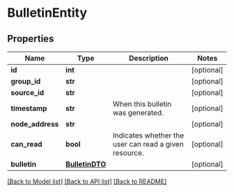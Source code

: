 # BulletinEntity

## Properties
Name | Type | Description | Notes
------------ | ------------- | ------------- | -------------
**id** | **int** |  | [optional] 
**group_id** | **str** |  | [optional] 
**source_id** | **str** |  | [optional] 
**timestamp** | **str** | When this bulletin was generated. | [optional] 
**node_address** | **str** |  | [optional] 
**can_read** | **bool** | Indicates whether the user can read a given resource. | [optional] 
**bulletin** | [**BulletinDTO**](BulletinDTO.md) |  | [optional] 

[[Back to Model list]](../nifiDocs.md#documentation-for-models) [[Back to API list]](../nifiDocs.md#documentation-for-api-endpoints) [[Back to README]](../nifiDocs.md)


